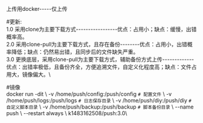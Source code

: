 上传用docker-----仅上传

#更新: \
1.0 采用clone为主要下载方式-----------------优点：占用小；缺点：缓慢，出错概率高。\
2.0 采用clone-pull为主要下载方式，且存在备份--------优点：占用小，出错概率降低；缺点：仍然易出错，且同步后的文件缺失严重。\
3.0 更换底层，采用clone-pull为主要下载方式，辅助备份方式上传-------------优点：出错率极低，且备份齐全，方便追溯文件，自定义化程度高；缺点：文件占用大，镜像偏大。\

#镜像 \
docker run -dit \\
-v /home/push/config:/push/config `# 配置文件` \\
-v /home/push/logs:/push/logs `# 日志保存目录` \\
-v /home/push/diy:/push/diy `# 自定义脚本目录` \\
-v /home/push/backup:/push/backup `# 脚本备份目录` \\
--name push \\
--restart always \\
k1483162508/push:3.0\
